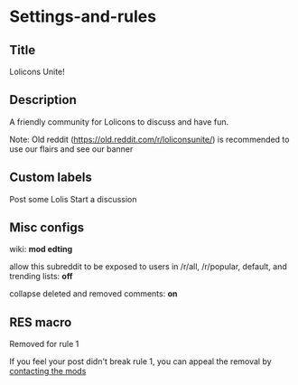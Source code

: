 # Settings-and-rules

## Title
Lolicons Unite!

## Description
A friendly community for Lolicons to discuss and have fun.

Note: Old reddit (https://old.reddit.com/r/loliconsunite/) is recommended to use our flairs and see our banner

## Custom labels
Post some Lolis
Start a discussion

## Misc configs
wiki: **mod edting**

allow this subreddit to be exposed to users in /r/all, /r/popular, default, and trending lists: **off**

collapse deleted and removed comments: **on**


## RES macro
Removed for rule 1

If you feel your post didn't break rule 1, you can appeal the removal by [contacting the mods](https://www.reddit.com/message/compose?to=%2Fr%2Floliconsunite)
